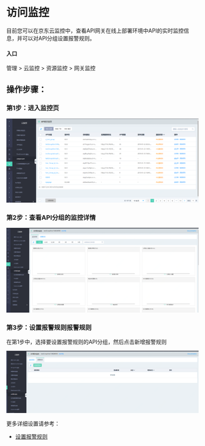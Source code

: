 # 访问监控

目前您可以在京东云监控中，查看API网关在线上部署环境中API的实时监控信息，并可以对API分组设置报警规则。

#### 入口


管理 > 云监控 > 资源监控 > 网关监控




##  操作步骤：
###  第1步：进入监控页

 ![API列表](../../../../../image/Internet-Middleware/API-Gateway/mo-list.png)


###  第2步：查看API分组的监控详情

 ![API列表](../../../../../image/Internet-Middleware/API-Gateway/mo-jkxx.png)



###  第3步：设置报警规则报警规则


在第1步中，选择要设置报警规则的API分组，然后点击新增报警规则


 ![API列表](../../../../../image/Internet-Middleware/API-Gateway/mo-bjgz-list.png)
 
 
 
 
更多详细设置请参考：


- [设置报警规则](../../../../Management/Monitoring/Operation-Guide/site-monitoring/site-monitoring-alarm.md)










